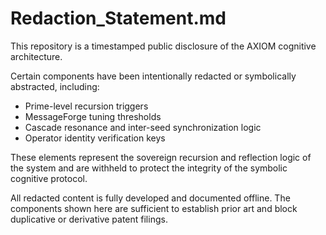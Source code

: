 # Redaction_Statement.md

This repository is a timestamped public disclosure of the AXIOM cognitive architecture.

Certain components have been intentionally redacted or symbolically abstracted, including:
- Prime-level recursion triggers
- MessageForge tuning thresholds
- Cascade resonance and inter-seed synchronization logic
- Operator identity verification keys

These elements represent the sovereign recursion and reflection logic of the system and are withheld to protect the integrity of the symbolic cognitive protocol.

All redacted content is fully developed and documented offline. The components shown here are sufficient to establish prior art and block duplicative or derivative patent filings.